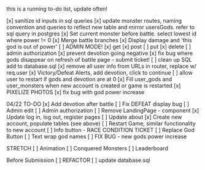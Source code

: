 this is a running to-do list, update often!

[x] sanitize id inputs in sql queries
[x] update monster routes, naming convention and queries to reflect new table and mirror usersGods. refer to sql query in postgres
[x] Set current monster before battle. select lowest id 
where power != 0 
[x] Merge battle branches
[x] Display damage and 'this god is out of power'
[ ] ADMIN MODE!
    [x] get
    [x] post
    [ ] put
    [x] delete
[ ] admin authorization
[x] prevent devotion going negative
[x] fix bug where gods disappear on refresh of battle page - submit ticket!
[ ] clean up SQL add to database.sql
[x] remove all user info from URLs in router, replace w/ req.user
[x] Victory/Defeat Alerts, add devotion, click to continue
[ ] allow user to restart if gods and devotion are at 0 
[x] Fill user_gods and user_monsters when new account is created or game is restarted
[x] PIXELIZE PHOTOS
[x] fix bug with god power increase

04/22 TO-DO 
[x] Add devotion after battle
[ ] Fix DEFEAT display bug
[ ] Admin edit
[ ] Admin authorization
[ ] Remove LandingPage - component 
[x] Update log in, log out, register pages
[ ] Update about
[x] Create new account, populate tables (see above)
[ ] Restart Game, similar functionality to new account
[ ] Info button - RACE CONDITION TICKET
[ ] Replace God Button
[ ] Text wrap god names
[ ] FIX BUG - new gods power increase
 
STRETCH
[ ] Animation
[ ] Conquered Monsters
[ ] Leaderboard

Before Submission
[ ] REFACTOR
[ ] update database.sql
